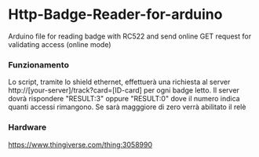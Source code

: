 # Http-Badge-Reader-for-arduino

Arduino file for reading badge with RC522 and send online GET request for validating access (online mode)


### Funzionamento 

Lo script, tramite lo shield ethernet, effettuerà una richiesta al server http://[your-server]/track?card=[ID-card] per ogni badge letto.
Il server dovrà rispondere "RESULT:3" oppure "RESULT:0" dove il numero indica quanti accessi rimangono. Se sarà magggiore di zero verrà abilitato il relè


### Hardware

https://www.thingiverse.com/thing:3058990
